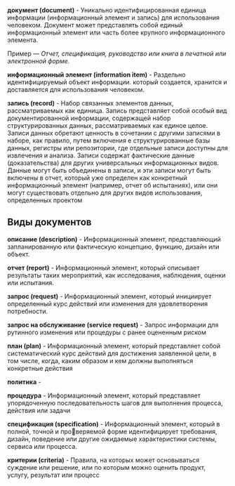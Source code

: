 

**документ (document)**  - Уникально идентифицированная единица информации (информационный элемент и запись) для использования человеком. Документ может представлять собой единый информационный элемент или часть более крупного информационного элемента.

Пример — _Отчет, спецификация, руководство или книга в печатной или электронной форме._

**информационный элемент (information item)** -   Раздельно идентифицируемый объект информации. который создается, хранится и доставляется для использования человеком.

**запись (record)** - Набор связанных элементов данных, рассматриваемых как единица. Запись представляет собой особый вид документированной информации, содержащей набор структурированных данных, рассматриваемых как единое целое. Записи данных обретают ценность в сочетании с другими записями в наборе, как правило, путем включения е структурированные базы данных, регистры или репозитории, где отдельные записи доступны для извлечения и анализа. Записи содержат фактические данные (доказательства) для других  универсальных информационных видов. Данные могут быть объединены в записи, и эти записи могут быть включены в отчет, который уже определен как конкретный информационный элемент (например, 
отчет об испытаниях), или они могут существовать отдельно для других видов использования, определенных проектом


## Виды документов

**описание (description)** - Информационный элемент, представляющий запланированную или фактическую концепцию, функцию, дизайн или объект.

**отчет (report)** - Информационный элемент, который описывает результаты таких мероприятий, как исследования, наблюдения, оценки или испытания.

**запрос (request)** - Информационный элемент, который инициирует определенный курс действий или изменения для удовлетворения потребности.

**запрос на обслуживание (service request)** - Запрос информации для рутинного изменения или процедуры с ранее оцененным риском

**план (plan)** - Информационный элемент, который представляет собой систематический курс действий для достижения заявленной цели, в том числе, когда, каким образом и кем должны выполняться конкретные действия

**политика** - 

**процедура** - Информационный элемент, который представляет упорядоченную последовательность шагов для выполнения процесса, действия или задачи

**спецификация (specification)** - Информационный элемент, который в полной, точной и проверяемой форме идентифицирует требования, дизайн, поведение или другие ожидаемые характеристики системы, сервиса или процесса.

**критерии (criteria)** -  Правила, на которых может основываться суждение или решение, или по 
которым можно оценить продукт, услугу, результат или процесс

